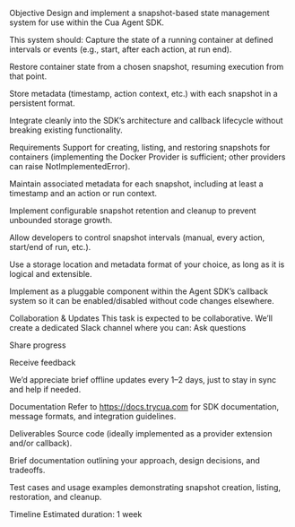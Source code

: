 Objective
Design and implement a snapshot-based state management system for use within the Cua Agent SDK.

This system should:
Capture the state of a running container at defined intervals or events (e.g., start, after each action, at run end).


Restore container state from a chosen snapshot, resuming execution from that point.


Store metadata (timestamp, action context, etc.) with each snapshot in a persistent format.


Integrate cleanly into the SDK’s architecture and callback lifecycle without breaking existing functionality.



Requirements
Support for creating, listing, and restoring snapshots for containers (implementing the Docker Provider is sufficient; other providers can raise NotImplementedError).


Maintain associated metadata for each snapshot, including at least a timestamp and an action or run context.


Implement configurable snapshot retention and cleanup to prevent unbounded storage growth.


Allow developers to control snapshot intervals (manual, every action, start/end of run, etc.).


Use a storage location and metadata format of your choice, as long as it is logical and extensible.


Implement as a pluggable component within the Agent SDK’s callback system so it can be enabled/disabled without code changes elsewhere.



Collaboration & Updates
This task is expected to be collaborative. We’ll create a dedicated Slack channel where you can:
Ask questions


Share progress


Receive feedback


We’d appreciate brief offline updates every 1–2 days, just to stay in sync and help if needed.

Documentation
Refer to https://docs.trycua.com for SDK documentation, message formats, and integration guidelines.

Deliverables
Source code (ideally implemented as a provider extension and/or callback).


Brief documentation outlining your approach, design decisions, and tradeoffs.


Test cases and usage examples demonstrating snapshot creation, listing, restoration, and cleanup.



Timeline
Estimated duration: 1 week
